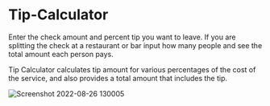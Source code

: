 # Tip-Calculator
Enter the check amount and percent tip you want to leave. If you are splitting the check at a restaurant or bar input how many people and see the total amount each person pays.

Tip Calculator calculates tip amount for various percentages of the cost of the service, and also provides a total amount that includes the tip.

![Screenshot 2022-08-26 130005](https://user-images.githubusercontent.com/55292800/186845082-7f6a6048-56c1-48e3-a262-9b648b8ffb4a.jpg)
